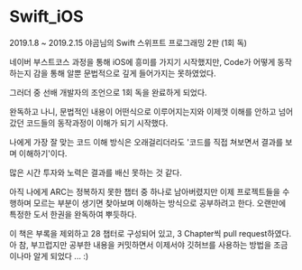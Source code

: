 # Swift_iOS
 2019.1.8 ~ 2019.2.15 야곰님의 Swift 스위프트 프로그래밍 2판 (1회 독)

 네이버 부스트코스 과정을 통해 iOS에 흥미를 가지기 시작했지만, Code가 어떻게 동작하는지 감을 통해 알뿐 문법적으로 깊게 들어가지는 못하였었다. 

 그러더 중 선배 개발자의 조언으로 1회 독을 완료하게 되었다.

 완독하고 나니, 문법적인 내용이 어떤식으로 이루어지는지와 이제껏 이해를 안하고 넘어갔던 코드들의 동작과정이 이해가 되기 시작했다.

 나에게 가장 잘 맞는 코드 이해 방식은 오래걸리더라도 '코드를 직접 쳐보면서 결과를 보며 이해하기'이다.

 많은 시간 투자와 노력은 결과를 배신 못하는 것 같다.

 아직 나에게 ARC는 정복하지 못한 챕터 중 하나로 남아버렸지만 이제 프로젝트들을 수행하며 모르는 부분이 생기면 찾아보며 이해하는 방식으로 공부하려고 한다.
 오랜만에 특정한 도서 한권을 완독하여 뿌듯하다.





이 책은 부록을 제외하고 28 챕터로 구성되어 있고, 3 Chapter씩 pull request하였다.
아 참, 부끄럽지만 공부한 내용을 커밋하면서 이제서야 깃허브를 사용하는 방법을 조금이나마 알게 되었다 ... :)



